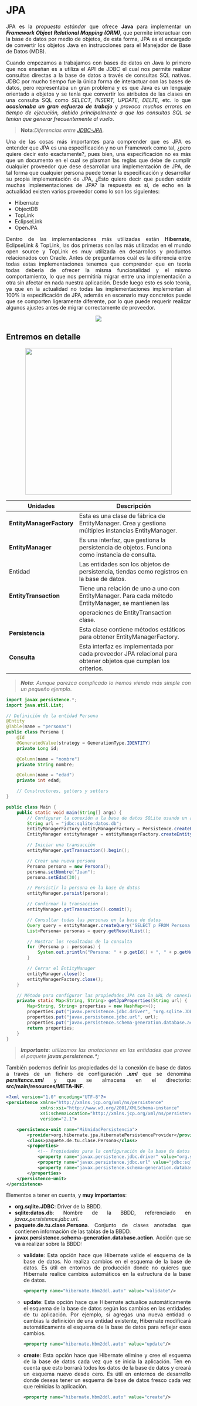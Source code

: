<div align="justify">

# JPA

JPA es la _propuesta estándar_ que ofrece __Java__ para implementar un ___Framework Object Relational Mapping (ORM)___, que permite interactuar con la base de datos por medio de objetos, de esta forma, JPA es el encargado de convertir los objetos Java en instrucciones para el Manejador de Base de Datos (MDB).

Cuando empezamos a trabajamos con bases de datos en Java lo primero que nos enseñan es a utiliza el API de JDBC el cual nos permite realizar consultas directas a la base de datos a través de consultas SQL nativas. JDBC por mucho tiempo fue la única forma de interactuar con las bases de datos, pero representaba un gran problema y es que Java es un lenguaje orientado a objetos y se tenía que convertir los atributos de las clases en una consulta SQL como _SELECT, INSERT, UPDATE, DELTE_, etc. lo que ___ocasionaba un gran esfuerzo de trabajo___ y  _provoca muchos errores en tiempo de ejecución, debido principalmente a que las consultas SQL se tenían que generar frecuentemente al vuelo_.

>__Nota__:_Diferencias entre [JDBC-JPA](JDBC-JPA.md)_.

Una de las cosas más importantes para comprender que es JPA es entender que JPA es una especificación y no un Framework como tal, ¿pero quiere decir esto exactamente?, pues bien, una especificación no es más que un documento en el cual se plasman las reglas que debe de cumplir cualquier proveedor que dese desarrollar una implementación de JPA, de tal forma que cualquier persona puede  tomar la especificación y desarrollar su propia implementación de JPA, ¿Esto quiere decir que pueden existir muchas implementaciones de JPA? la respuesta es sí, de echo en la actualidad existen varios proveedor como lo son los siguientes:

- Hibernate
- ObjectDB
- TopLink
- EclipseLink
- OpenJPA

Dentro de las implementaciones más utilizadas están __Hibernate__, EclipseLink & TopLink, las dos primeras son las más utilizadas en el mundo open source y TopLink es muy utilizada en desarrollos y productos relacionados con Oracle. Antes de preguntarnos cuál es la diferencia entre todas estas implementaciones tenemos que comprender que en teoría todas debería de ofrecer la misma funcionalidad y el mismo comportamiento, lo que nos permitiría migrar entre una implementación a otra sin afectar en nada nuestra aplicación. Desde luego esto es solo teoría, ya que en la actualidad no todas las implementaciones implementan al 100% la especificación de JPA, además en escenario muy concretos puede que se comporten ligeramente diferente, por lo que puede requerir realizar algunos ajustes antes de migrar correctamente de proveedor.

<div align="center">
    <img src="img/orm.png">
</div>

## Entremos en detalle

<div align="center">
    <img src="img/jpa-api-arquitectura.png" width="400px">
</div>

| Unidades               | Descripción                                                                                                    |
|------------------------|----------------------------------------------------------------------------------------------------------------|
| __EntityManagerFactory__  | Esta es una clase de fábrica de EntityManager. Crea y gestiona múltiples instancias EntityManager.            |
| __EntityManager__         | Es una interfaz, que gestiona la persistencia de objetos. Funciona como instancia de consulta.                 |
| Entidad                | Las entidades son los objetos de persistencia, tiendas como registros en la base de datos.                     |
| __EntityTransaction__      | Tiene una relación de uno a uno con EntityManager. Para cada método EntityManager, se mantienen las        |
|                        | operaciones de EntityTransaction clase.                                                                       |
| __Persistencia__           | Esta clase contiene métodos estáticos para obtener EntityManagerFactory.                                       |
| __Consulta__               | Esta interfaz es implementada por cada proveedor JPA relacional para obtener objetos que cumplan los criterios.|

>___Nota___: _Aunque parezca complicado lo iremos viendo más simple con un pequeño ejemplo_.

```java
import javax.persistence.*;
import java.util.List;

// Definición de la entidad Persona
@Entity
@Table(name = "personas")
public class Persona {
    @Id
    @GeneratedValue(strategy = GenerationType.IDENTITY)
    private Long id;

    @Column(name = "nombre")
    private String nombre;

    @Column(name = "edad")
    private int edad;

    // Constructores, getters y setters
}

public class Main {
    public static void main(String[] args) {
        // Configurar la conexión a la base de datos SQLite usando un archivo de base de datos
        String url = "jdbc:sqlite:datos.db";
        EntityManagerFactory entityManagerFactory = Persistence.createEntityManagerFactory("MiUnidadPersistencia", getJpaProperties(url));
        EntityManager entityManager = entityManagerFactory.createEntityManager();

        // Iniciar una transacción
        entityManager.getTransaction().begin();

        // Crear una nueva persona
        Persona persona = new Persona();
        persona.setNombre("Juan");
        persona.setEdad(30);

        // Persistir la persona en la base de datos
        entityManager.persist(persona);

        // Confirmar la transacción
        entityManager.getTransaction().commit();

        // Consultar todas las personas en la base de datos
        Query query = entityManager.createQuery("SELECT p FROM Persona p");
        List<Persona> personas = query.getResultList();

        // Mostrar los resultados de la consulta
        for (Persona p : personas) {
            System.out.println("Persona: " + p.getId() + ", " + p.getNombre() + ", " + p.getEdad());
        }

        // Cerrar el EntityManager
        entityManager.close();
        entityManagerFactory.close();
    }

    // Método para configurar las propiedades JPA con la URL de conexión SQLite
    private static Map<String, String> getJpaProperties(String url) {
        Map<String, String> properties = new HashMap<>();
        properties.put("javax.persistence.jdbc.driver", "org.sqlite.JDBC");
        properties.put("javax.persistence.jdbc.url", url);
        properties.put("javax.persistence.schema-generation.database.action", "create");
        return properties;
    }
}
```

>___Importante___: _utilizamos las anotaciones en las entidades que provee el paquete_ ___javax.persistence.*;___


También podemos definir las propiedades del la conexión de base de datos a través de un fichero de configuración ___.xml___ que se denomina ___persitence.xml___ y que se almacena en el directorio: __src/main/resources/META-INF__.

```xml
<?xml version="1.0" encoding="UTF-8"?>
<persistence xmlns="http://xmlns.jcp.org/xml/ns/persistence"
             xmlns:xsi="http://www.w3.org/2001/XMLSchema-instance"
             xsi:schemaLocation="http://xmlns.jcp.org/xml/ns/persistence http://xmlns.jcp.org/xml/ns/persistence/persistence_2_1.xsd"
             version="2.1">

    <persistence-unit name="MiUnidadPersistencia">
        <provider>org.hibernate.jpa.HibernatePersistenceProvider</provider>
        <class>paquete.de.tu.clase.Persona</class>
        <properties>
            <!-- Propiedades para la configuración de la base de datos -->
            <property name="javax.persistence.jdbc.driver" value="org.sqlite.JDBC"/>
            <property name="javax.persistence.jdbc.url" value="jdbc:sqlite:datos.db"/>
            <property name="javax.persistence.schema-generation.database.action" value="validate"/>
        </properties>
    </persistence-unit>
</persistence>
```

Elementos a tener en cuenta, y __muy importantes__:

- __org.sqlite.JDBC__: Driver de la BBDD.
- __sqlite:datos.db__: Nombre de la BBDD, referenciado en _javax.persistence.jdbc.url_.
- __<class>paquete.de.tu.clase.Persona</class>__. Conjunto de clases anotadas que contienen información de las tablas de la BBDD.
- __javax.persistence.schema-generation.database.action__. Acción que se va a realizar sobre la BBDD:
  - __validate__: Esta opción hace que Hibernate valide el esquema de la base de datos. No realiza cambios en el esquema de la base de datos. Es útil en entornos de producción donde no quieres que Hibernate realice cambios automáticos en la estructura de la base de datos.
  
    ```xml
    <property name="hibernate.hbm2ddl.auto" value="validate"/>
    ```
  
  - __update__: Esta opción hace que Hibernate actualice automáticamente el esquema de la base de datos según los cambios en las entidades de tu aplicación. Por ejemplo, si agregas una nueva entidad o cambias la definición de una entidad existente, Hibernate modificará automáticamente el esquema de la base de datos para reflejar esos cambios.
    
    ```xml
    <property name="hibernate.hbm2ddl.auto" value="update"/>
    ```
  
  - __create__: Esta opción hace que Hibernate elimine y cree el esquema de la base de datos cada vez que se inicia la aplicación. Ten en cuenta que esto borrará todos los datos de la base de datos y creará un esquema nuevo desde cero. Es útil en entornos de desarrollo donde deseas tener un esquema de base de datos fresco cada vez que reinicias la aplicación.

    ```xml
    <property name="hibernate.hbm2ddl.auto" value="create"/>
    ```
  
</div>